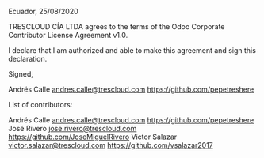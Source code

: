 Ecuador, 25/08/2020

TRESCLOUD CÍA LTDA agrees to the terms of the Odoo Corporate Contributor License
Agreement v1.0.

I declare that I am authorized and able to make this agreement and sign this
declaration.

Signed,

Andrés Calle andres.calle@trescloud.com https://github.com/pepetreshere

List of contributors:

Andrés Calle andres.calle@trescloud.com https://github.com/pepetreshere
José Rivero jose.rivero@trescloud.com https://github.com/JoseMiguelRivero
Victor Salazar victor.salazar@trescloud.com https://github.com/vsalazar2017
